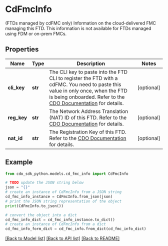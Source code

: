 # CdFmcInfo

(FTDs managed by cdFMC only) Information on the cloud-delivered FMC managing this FTD. This information is not available for FTDs managed using FDM or on-prem FMCs.

## Properties

Name | Type | Description | Notes
------------ | ------------- | ------------- | -------------
**cli_key** | **str** | The CLI key to paste into the FTD CLI to register the FTD with a cdFMC. You need to paste this value in only once, when the FTD is being onboarded. Refer to the [CDO Documentation](https://www.cisco.com/c/en/us/td/docs/security/cdo/cloud-delivered-firewall-management-center-in-cdo/managing-firewall-threat-defense-services-with-cisco-defense-orchestrator/m-onboard-for-ftd-management.html) for details. | [optional] 
**reg_key** | **str** | The Network Address Translation (NAT) ID of this FTD. Refer to the [CDO Documentation](https://www.cisco.com/c/en/us/td/docs/security/cdo/cloud-delivered-firewall-management-center-in-cdo/managing-firewall-threat-defense-services-with-cisco-defense-orchestrator/m-onboard-for-ftd-management.html) for details. | [optional] 
**nat_id** | **str** | The Registration Key of this FTD. Refer to the [CDO Documentation](https://www.cisco.com/c/en/us/td/docs/security/cdo/cloud-delivered-firewall-management-center-in-cdo/managing-firewall-threat-defense-services-with-cisco-defense-orchestrator/m-onboard-for-ftd-management.html) for details. | [optional] 

## Example

```python
from cdo_sdk_python.models.cd_fmc_info import CdFmcInfo

# TODO update the JSON string below
json = "{}"
# create an instance of CdFmcInfo from a JSON string
cd_fmc_info_instance = CdFmcInfo.from_json(json)
# print the JSON string representation of the object
print(CdFmcInfo.to_json())

# convert the object into a dict
cd_fmc_info_dict = cd_fmc_info_instance.to_dict()
# create an instance of CdFmcInfo from a dict
cd_fmc_info_form_dict = cd_fmc_info.from_dict(cd_fmc_info_dict)
```
[[Back to Model list]](../README.md#documentation-for-models) [[Back to API list]](../README.md#documentation-for-api-endpoints) [[Back to README]](../README.md)


